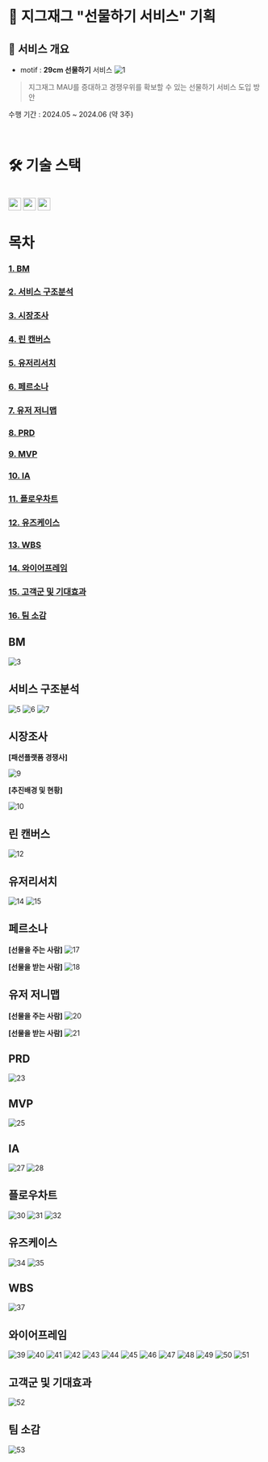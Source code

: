 # 🎁 지그재그 "선물하기 서비스" 기획

## 📌 서비스 개요

- motif : <b>29cm 선물하기</b> 서비스
![1](https://github.com/HRHRHRSSS/zigzag_service/assets/138752144/e8ba2062-64d8-4ed4-ab57-27f32007bf4e)
> 지그재그 MAU를 증대하고 경쟁우위를 확보할 수 있는 선물하기 서비스 도입 방안

수행 기간 : 2024.05 ~ 2024.06 (약 3주)

<br>

# 🛠️ 기술 스택
<br/>
<img src="https://img.shields.io/badge/figma-F24E1E?style=for-the-badge&logo=figma&logoColor=white" width="auto" height="25">
<img src="https://img.shields.io/badge/canva-00C4CC?style=for-the-badge&logo=canva&logoColor=white" width="auto" height="25">
<img src="https://img.shields.io/badge/github-181717?style=for-the-badge&logo=github&logoColor=white" width="auto" height="25">
<br/>

# 목차

### [**1. BM**](#bm)
### [**2. 서비스 구조분석**](#서비스-구조분석)
### [**3. 시장조사**](#시장조사)
### [**4. 린 캔버스**](#린-캔버스)
### [**5. 유저리서치**](#유저리서치)
### [**6. 페르소나**](#페르소나)
### [**7. 유저 저니맵**](#유저-저니맵)
### [**8. PRD**](#prd)
### [**9. MVP**](#mvp)
### [**10. IA**](#ia)
### [**11. 플로우차트**](#플로우차트)
### [**12. 유즈케이스**](#유즈케이스)
### [**13. WBS**](#wbs)
### [**14. 와이어프레임**](#와이어프레임)
### [**15. 고객군 및 기대효과**](#고객군-및-기대효과)
### [**16. 팀 소감**](#팀-소감)

## BM
![3](https://github.com/HRHRHRSSS/zigzag_service/assets/138752144/e39edd98-b687-4dd3-b6f7-fb501ff65040)

## 서비스 구조분석
![5](https://github.com/HRHRHRSSS/zigzag_service/assets/138752144/117b0a93-c183-4431-9b5b-ca1b8af63135)
![6](https://github.com/HRHRHRSSS/zigzag_service/assets/138752144/576be853-c0ca-4422-b7c0-47efe4af19f1)
![7](https://github.com/HRHRHRSSS/zigzag_service/assets/138752144/7f68818e-3314-42ad-9ef1-5018c6709eb8)

## 시장조사

**[패션플랫폼 경쟁사]**

![9](https://github.com/HRHRHRSSS/zigzag_service/assets/138752144/27f50815-c92f-48f7-bc10-848d837e027d)

**[추진배경 및 현황]**

![10](https://github.com/HRHRHRSSS/zigzag_service/assets/138752144/ad4935a4-3976-4d2b-8af7-6813090b373c)

## 린 캔버스
![12](https://github.com/HRHRHRSSS/zigzag_service/assets/138752144/bb64bf02-ae41-4cbd-bb4e-75ca6568e93a)

## 유저리서치
![14](https://github.com/HRHRHRSSS/zigzag_service/assets/138752144/a361ce0f-0461-47a2-8b38-f915641bbbe3)
![15](https://github.com/HRHRHRSSS/zigzag_service/assets/138752144/f4bce83e-d8ca-4382-b91c-5825edd47522)

## 페르소나

**[선물을 주는 사람]**
![17](https://github.com/HRHRHRSSS/zigzag_service/assets/138752144/9280a361-2633-418b-b6b6-073ab0537ce6)


**[선물을 받는 사람]**
![18](https://github.com/HRHRHRSSS/zigzag_service/assets/138752144/e9853458-4fe4-4eee-906c-9ca07981892c)

## 유저 저니맵

**[선물을 주는 사람]**
![20](https://github.com/HRHRHRSSS/zigzag_service/assets/138752144/4831d8f4-ff10-4a01-8a90-3c1f3b9ac805)

**[선물을 받는 사람]**
![21](https://github.com/HRHRHRSSS/zigzag_service/assets/138752144/c486125f-175f-4bda-a51a-9dbf7e6b2cab)

## PRD
![23](https://github.com/HRHRHRSSS/zigzag_service/assets/138752144/07d26452-8f63-468a-8219-30c31bf26b38)

## MVP
![25](https://github.com/HRHRHRSSS/zigzag_service/assets/138752144/c6e02e9c-1699-4a79-a5aa-37296ba40106)

## IA
![27](https://github.com/HRHRHRSSS/zigzag_service/assets/138752144/d46c8ac6-4478-4db8-8329-d193501a9ec7)
![28](https://github.com/HRHRHRSSS/zigzag_service/assets/138752144/ae53920e-0987-4088-818f-f60bc111aa8f)

## 플로우차트
![30](https://github.com/HRHRHRSSS/zigzag_service/assets/138752144/7f5eb5ed-c088-4ab2-921b-c770a9a2c304)
![31](https://github.com/HRHRHRSSS/zigzag_service/assets/138752144/92ccebab-f968-4b85-bbf3-8e71ef553496)
![32](https://github.com/HRHRHRSSS/zigzag_service/assets/138752144/116798cd-0505-4c75-8cfc-ad663c6345ea)

## 유즈케이스
![34](https://github.com/HRHRHRSSS/zigzag_service/assets/138752144/216f79c1-fb6d-4eed-9f75-2000f9917a01)
![35](https://github.com/HRHRHRSSS/zigzag_service/assets/138752144/d6eaffb9-92ca-46c1-b7fa-90492feecc64)

## WBS
![37](https://github.com/HRHRHRSSS/zigzag_service/assets/138752144/9fd3d45b-1373-4cfc-bfbe-3785ee733bdd)

## 와이어프레임
![39](https://github.com/HRHRHRSSS/zigzag_service/assets/138752144/670c6a54-83d6-4c78-9e25-a5c6df05de85)
![40](https://github.com/HRHRHRSSS/zigzag_service/assets/138752144/7c24550c-155d-490b-ae39-aa53f1a644a4)
![41](https://github.com/HRHRHRSSS/zigzag_service/assets/138752144/1eec07a4-46cb-4102-b8e8-da83074cc136)
![42](https://github.com/HRHRHRSSS/zigzag_service/assets/138752144/271798f1-d700-4480-9320-6e635fd4c5e1)
![43](https://github.com/HRHRHRSSS/zigzag_service/assets/138752144/3a87c364-abc9-4e81-a0ba-e514e5dcddf9)
![44](https://github.com/HRHRHRSSS/zigzag_service/assets/138752144/da747c99-f67c-482b-945f-ad734ce7e84b)
![45](https://github.com/HRHRHRSSS/zigzag_service/assets/138752144/cc040dae-2821-4e4c-8391-bda4d99cd905)
![46](https://github.com/HRHRHRSSS/zigzag_service/assets/138752144/141afb5d-5122-4f4e-9d75-181b7f0b1573)
![47](https://github.com/HRHRHRSSS/zigzag_service/assets/138752144/4f7a6877-8279-4b47-aff1-00e336c54a32)
![48](https://github.com/HRHRHRSSS/zigzag_service/assets/138752144/be5cf56e-6e9e-4197-902b-b173a94e4e42)
![49](https://github.com/HRHRHRSSS/zigzag_service/assets/138752144/9bcce18f-0476-4fd6-8cae-b771b88783c2)
![50](https://github.com/HRHRHRSSS/zigzag_service/assets/138752144/6c5a9645-a9ea-4774-875b-b650e325d1c8)
![51](https://github.com/HRHRHRSSS/zigzag_service/assets/138752144/592d8b58-b288-4821-b320-f0cbda2229e8)

## 고객군 및 기대효과
![52](https://github.com/HRHRHRSSS/zigzag_service/assets/138752144/919c261a-32ed-466d-9145-54e5da071bbd)

## 팀 소감
![53](https://github.com/HRHRHRSSS/zigzag_service/assets/138752144/a2d8fe4c-69b3-4c5c-8333-25ffbed127a7)
